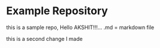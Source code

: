 # Example Repository

this is a sample repo, Hello AKSHIT!!!...
.md = markdown file

this is a second change I made